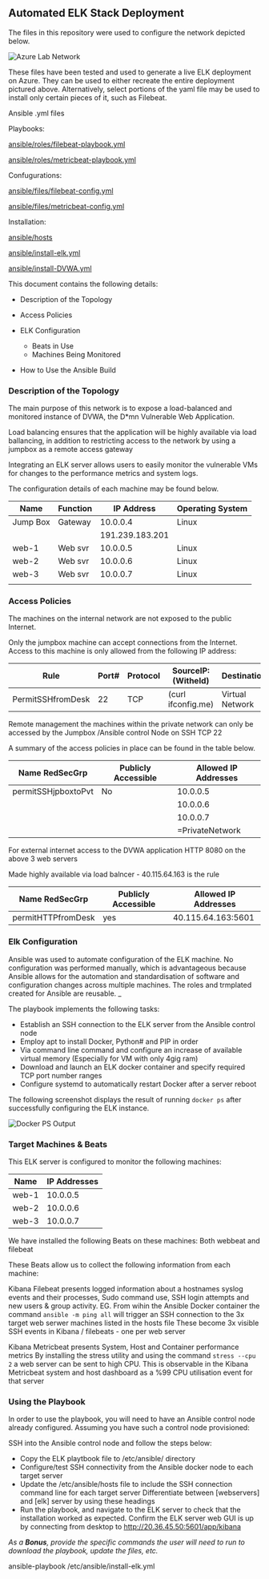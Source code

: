 ## Automated ELK Stack Deployment

The files in this repository were used to configure the network depicted below.

![Azure Lab Network][logo]

[logo]: ../main/diagrams/azurelabnetwork1.png "Azure Lab Network"


These files have been tested and used to generate a live ELK deployment on Azure. 
They can be used to either recreate the entire deployment pictured above. 
Alternatively, select portions of the yaml file may be used to install only certain pieces of it, such as Filebeat.


Ansible .yml files

Playbooks:

[ansible/roles/filebeat-playbook.yml](../main/ansible/roles/filebeat-playbook.yml)

[ansible/roles/metricbeat-playbook.yml](../main/ansible/roles/metricbeat-playbook.yml)

Confugurations:

[ansible/files/filebeat-config.yml](../main/ansible/files/filebeat-config.yml)

[ansible/files/metricbeat-config.yml](../main/ansible/files/metricbeat-config.yml)

Installation:

[ansible/hosts](../main/ansible/hosts.txt)

[ansible/install-elk.yml](../main/ansible/install-elk.yml)

[ansible/install-DVWA.yml](../main/ansible/install-DVWA.yml)

This document contains the following details:
- Description of the Topology
- Access Policies
- ELK Configuration
  - Beats in Use
  - Machines Being Monitored

- How to Use the Ansible Build

### Description of the Topology

The main purpose of this network is to expose a load-balanced and monitored instance of DVWA, the D*mn Vulnerable Web Application.

Load balancing ensures that the application will be highly available via load ballancing, in addition to restricting access to the network by using a jumpbox as a remote access gateway

Integrating an ELK server allows users to easily monitor the vulnerable VMs for changes to the performance metrics and system logs. 


The configuration details of each machine may be found below.

| Name        | Function | IP Address        | Operating System |
|-------------|----------|-------------------|------------------|
| Jump Box    | Gateway  | 10.0.0.4          | Linux            |
|             |          | 191.239.183.201   |                  |
| web-1       | Web svr  | 10.0.0.5          | Linux            |
| web-2       | Web svr  | 10.0.0.6          | Linux            |
| web-3       | Web svr  | 10.0.0.7          | Linux            |
|             |          |                   |                  |

### Access Policies

The machines on the internal network are not exposed to the public Internet. 

Only the jumpbox machine can accept connections from the Internet.
Access to this machine is only allowed from the following IP address:

| Rule              | Port#  | Protocol  | SourceIP: (Witheld)  | Destination     | Action  |
|-------------------|--------|-----------|----------------------|-----------------|---------|
| PermitSSHfromDesk | 22     | TCP       | (curl ifconfig.me)   | Virtual Network | Permit  |


Remote management the machines within the private network can only be accessed by the Jumpbox /Ansible control Node on SSH TCP 22

A summary of the access policies in place can be found in the table below.

| Name RedSecGrp      | Publicly Accessible | Allowed IP Addresses |
|---------------------|---------------------|----------------------|
| permitSSHjpboxtoPvt | No                  | 10.0.0.5             |
|                     |                     | 10.0.0.6             |
|                     |                     | 10.0.0.7             |
|                     |                     | =PrivateNetwork      |


For external internet access to the DVWA application HTTP 8080 on the above 3 web servers

Made highly available via load balncer - 40.115.64.163 is the rule

| Name RedSecGrp      | Publicly Accessible | Allowed IP Addresses |
|---------------------|---------------------|----------------------|
| permitHTTPfromDesk  | yes                 | 40.115.64.163:5601   |                     |                     |                     |                      |


### Elk Configuration

Ansible was used to automate configuration of the ELK machine. No configuration was performed manually, which is advantageous because Ansible allows for the automation and standardisation of software and configuration changes across multiple machines. The roles and trmplated created for Ansible are reusable.
_

The playbook implements the following tasks:
- Establish an SSH connection to the ELK server from the Ansible control node
- Employ apt to install Docker, Python# and PIP in order
- Via command line command and configure an increase of available virtual memory 
    (Especially for VM with only 4gig ram)
- Download and launch an ELK docker container and specify required TCP port number ranges
- Configure systemd to automatically restart Docker after a server reboot

The following screenshot displays the result of running `docker ps` after successfully configuring the ELK instance.

![Docker PS Output][logo1]

[logo1]: ../main/diagrams/docker_ps_output.png "Docker PS Output"

### Target Machines & Beats
This ELK server is configured to monitor the following machines:

| Name                | IP Addresses         |
|---------------------|----------------------|
| web-1               | 10.0.0.5             |
| web-2               | 10.0.0.6             |
| web-3               | 10.0.0.7             |


We have installed the following Beats on these machines: Both webbeat and filebeat

These Beats allow us to collect the following information from each machine:

Kibana Filebeat presents logged information about a hostnames syslog events and their processes, Sudo command use, SSH login attempts and new users & group activity.
EG. From wihin the Ansible Docker container the command `ansible -m ping all` will trigger an SSH connection to the 3x target web serwer machines listed in the hosts file
These become 3x visible SSH events in Kibana / filebeats - one per web server

Kibana Metricbeat presents System, Host and Container performance metrics
By installing the stress utility and using the command `stress --cpu 2` a web server can be sent to high CPU. 
This is observable in the Kibana Metricbeat system and host dashboard as a %99 CPU utilisation event for that server 

### Using the Playbook
In order to use the playbook, you will need to have an Ansible control node already configured. Assuming you have such a control node provisioned: 

SSH into the Ansible control node and follow the steps below:
- Copy the ELK playtbook file to /etc/ansible/ directory
- Configure/test SSH connectivity from the Ansible docker node to each target server
- Update the /etc/ansible/hosts file to include the SSH connection command line for each target server
    Differentiate between [webservers] and [elk] server by using these headings
- Run the playbook, and navigate to the ELK server to check that the installation worked as expected.
    Confirm the ELK server web GUI is up by connecting from desktop to http://20.36.45.50:5601/app/kibana 

_As a **Bonus**, provide the specific commands the user will need to run to download the playbook, update the files, etc._

ansible-playbook /etc/ansible/install-elk.yml


